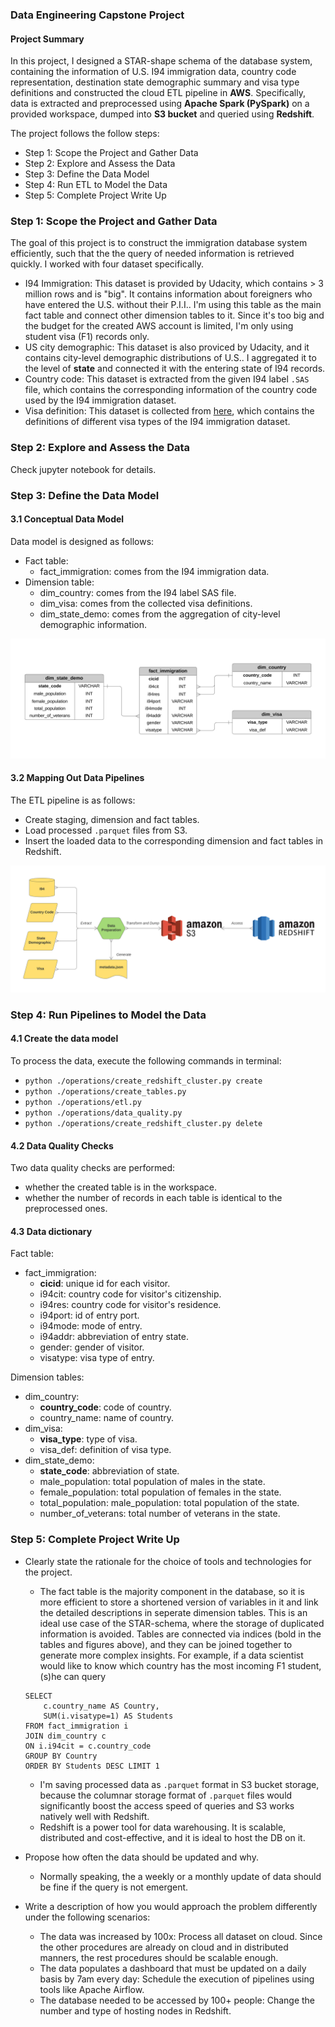 ### Data Engineering Capstone Project

#### Project Summary

In this project, I designed a STAR-shape schema of the database system, containing the information of U.S. I94 immigration data, country code representation, destination state demographic summary and visa type definitions and constructed the cloud ETL pipeline in **AWS**. Specifically, data is extracted and preprocessed using **Apache Spark (PySpark)** on a provided workspace, dumped into **S3 bucket** and queried using **Redshift**.

The project follows the follow steps:
* Step 1: Scope the Project and Gather Data
* Step 2: Explore and Assess the Data
* Step 3: Define the Data Model
* Step 4: Run ETL to Model the Data
* Step 5: Complete Project Write Up

### Step 1: Scope the Project and Gather Data

The goal of this project is to construct the immigration database system efficiently, such that the the query of needed information is retrieved quickly. I worked with four dataset specifically. 

- I94 Immigration: This dataset is provided by Udacity, which contains > 3 million rows and is "big". It contains information about foreigners who have entered the U.S. without their P.I.I.. I'm using this table as the main fact table and connect other dimension tables to it. Since it's too big and the budget for the created AWS account is limited, I'm only using student visa (F1) records only. 
- US city demographic: This dataset is also proviced by Udacity, and it contains city-level demographic distributions of U.S.. I aggregated it to the level of **state** and connected it with the entering state of I94 records.
- Country code: This dataset is extracted from the given I94 label ```.SAS``` file, which contains the corresponding information of the country code used by the I94 immigration dataset.
- Visa definition: This dataset is collected from [here](https://www.trade.gov/i-94-arrivals-program), which contains the definitions of different visa types of the I94 immigration dataset.

### Step 2: Explore and Assess the Data
Check jupyter notebook for details.

### Step 3: Define the Data Model
#### 3.1 Conceptual Data Model

Data model is designed as follows:
- Fact table:
    - fact_immigration: comes from the I94 immigration data.
- Dimension table:
    - dim_country: comes from the I94 label SAS file.
    - dim_visa: comes from the collected visa definitions.
    - dim_state_demo: comes from the aggregation of city-level demographic information.
    
![schema](./DB_schema.svg)

#### 3.2 Mapping Out Data Pipelines

The ETL pipeline is as follows: 
- Create staging, dimension and fact tables.
- Load processed ```.parquet``` files from S3.
- Insert the loaded data to the corresponding dimension and fact tables in Redshift.

![pipeline](./Pipeline.svg)

### Step 4: Run Pipelines to Model the Data 
#### 4.1 Create the data model

To process the data, execute the following commands in terminal:

* ```python ./operations/create_redshift_cluster.py create```
* ```python ./operations/create_tables.py```
* ```python ./operations/etl.py```
* ```python ./operations/data_quality.py```
* ```python ./operations/create_redshift_cluster.py delete```

#### 4.2 Data Quality Checks

Two data quality checks are performed:
- whether the created table is in the workspace.
- whether the number of records in each table is identical to the preprocessed ones.

#### 4.3 Data dictionary

Fact table:
- fact_immigration:
    - **cicid**: unique id for each visitor.
    - i94cit: country code for visitor's citizenship.
    - i94res: country code for visitor's residence.
    - i94port: id of entry port.
    - i94mode: mode of entry.
    - i94addr: abbreviation of entry state.
    - gender: gender of visitor.
    - visatype: visa type of entry.

Dimension tables:
- dim_country:
    - **country_code**: code of country.
    - country_name: name of country.
- dim_visa:
    - **visa_type**: type of visa.
    - visa_def: definition of visa type.
- dim_state_demo:
    - **state_code**: abbreviation of state.
    - male_population: total population of males in the state.
    - female_population: total population of females in the state.
    - total_population: male_population: total population of the state.
    - number_of_veterans: total number of veterans in the state.
    
### Step 5: Complete Project Write Up
* Clearly state the rationale for the choice of tools and technologies for the project.
    * The fact table is the majority component in the database, so it is more efficient to store a shortened version of variables in it and link the detailed descriptions in seperate dimension tables. This is an ideal use case of the STAR-schema, where the storage of duplicated information is avoided. Tables are connected via indices (bold in the tables and figures above), and they can be joined together to generate more complex insights. For example, if a data scientist would like to know which country has the most incoming F1 student, (s)he can query
    
    ```
    SELECT 
        c.country_name AS Country, 
        SUM(i.visatype=1) AS Students 
    FROM fact_immigration i 
    JOIN dim_country c 
    ON i.i94cit = c.country_code 
    GROUP BY Country 
    ORDER BY Students DESC LIMIT 1
    ```

    * I'm saving processed data as ```.parquet``` format in S3 bucket storage, because the columnar storage format of ```.parquet``` files would significantly boost the access speed of queries and S3 works natively well with Redshift. 
    * Redshift is a power tool for data warehousing. It is scalable, distributed and cost-effective, and it is ideal to host the DB on it.
* Propose how often the data should be updated and why.
    * Normally speaking, the a weekly or a monthly update of data should be fine if the query is not emergent.
* Write a description of how you would approach the problem differently under the following scenarios:
    * The data was increased by 100x: Process all dataset on cloud. Since the other procedures are already on cloud and in distributed manners, the rest procedures should be scalable enough. 
    * The data populates a dashboard that must be updated on a daily basis by 7am every day: Schedule the execution of pipelines using tools like Apache Airflow.
    * The database needed to be accessed by 100+ people: Change the number and type of hosting nodes in Redshift.
